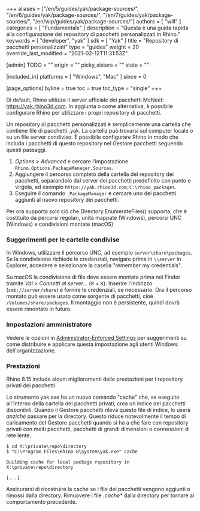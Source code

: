﻿+++
aliases = ["/en/5/guides/yak/package-sources/", "/en/6/guides/yak/package-sources/", "/en/7/guides/yak/package-sources/", "/en/wip/guides/yak/package-sources/"]
authors = [ "will" ]
categories = [ "Fundamentals" ]
description = "Questa è una guida rapida alla configurazione dei repository di pacchetti personalizzati in Rhino."
keywords = [ "developer", "yak" ]
sdk = [ "Yak" ]
title = "Repository di pacchetti personalizzati"
type = "guides"
weight = 20
override_last_modified = "2021-02-12T11:31:53Z"

[admin]
TODO = ""
origin = ""
picky_sisters = ""
state = ""

[included_in]
platforms = [ "Windows", "Mac" ]
since = 0

[page_options]
byline = true
toc = true
toc_type = "single"
+++

<!-- {{< call-out "note" "Nota" >}}
Questa funzione richiede la modifica delle impostazioni avanzate di Rhino!
{{< /call-out >}} -->

Di default, Rhino utilizza il server ufficiale dei pacchetti McNeel: https://yak.rhino3d.com. In aggiunta o come alternativa, è possibile configurare Rhino per utilizzare i propri repository di pacchetti.

Un repository di pacchetti personalizzati è semplicemente una cartella che contiene file di pacchetti .yak. La cartella può trovarsi sul computer locale o su un file server condiviso. È possibile configurare Rhino in modo che includa i pacchetti di questo repository nel Gestore pacchetti seguendo questi passaggi.


1. _Options > Advanced_ e cercare l’impostazione `Rhino.Options.PackageManager.Sources`.
1. Aggiungere il percorso completo della cartella del repository dei pacchetti, separandolo dal server dei pacchetti predefinito con punto e virgola, ad esempio `https://yak.rhino3d.com;C:\rhino_packages`.
1. Eseguire il comando `_PackageManager` e cercare uno dei pacchetti aggiunti al nuovo repository dei pacchetti.

Per ora supporta solo ciò che Directory.EnumerateFiles() supporta, che è costituito da percorsi regolari, unità mappate (Windows), percorsi UNC (Windows) e condivisioni montate (macOS)

### Suggerimenti per le cartelle condivise

In Windows, utilizzare il percorso UNC, ad esempio `server\share\packages`. Se la condivisione richiede le credenziali, navigare prima in `\\server` in Explorer, accedere e selezionare la casella "remember my credentials".

Su macOS la condivisione di file deve essere montata prima nel Finder tramite _Vai > Connetti al server..._ (<kbd>⌘</kbd> + <kbd>K</kbd>). Inserire l'indirizzo (`smb://server/share`) e fornire le credenziali, se necessario. Ora il percorso montato può essere usato come sorgente di pacchetti, cioè `/Volumes/share/packages`. Il montaggio non è persistente, quindi dovrà essere rimontato in futuro.

### Impostazioni amministratore

Vedere le opzioni in [Administrator-Enforced Settings](https://docs.mcneel.com/rhino/8/help/en-us/index.htm#information/admin-enforced_settings.htm) per suggerimenti su come distribuire e applicare questa impostazione agli utenti Windows dell'organizzazione.

### Prestazioni

Rhino 8.15 include alcuni miglioramenti delle prestazioni per i repository privati dei pacchetti.

Lo strumento yak.exe ha un nuovo comando "cache" che, se eseguito all'interno della cartella dei pacchetti privati, crea un indice dei pacchetti disponibili. Quando il Gestore pacchetti rileva questo file di indice, lo userà _anziché_ passare per la directory. Questo riduce notevolmente il tempo di caricamento del Gestore pacchetti quando si ha a che fare con repository privati con molti pacchetti, pacchetti di grandi dimensioni o connessioni di rete lente.

```
$ cd X:\private\repo\directory
$ "C:\Program Files\Rhino 8\System\yak.exe" cache

Building cache for local package repository in X:\private\repo\directory

[...]
```

Assicurarsi di ricostruire la cache se i file dei pacchetti vengono aggiunti o rimossi dalla directory. Rimuovere i file _.cache*_ dalla directory per tornare al comportamento precedente.
